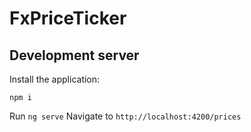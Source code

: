 # FxPriceTicker

## Development server

Install the application:

```
npm i
```

Run `ng serve`
Navigate to `http://localhost:4200/prices`
